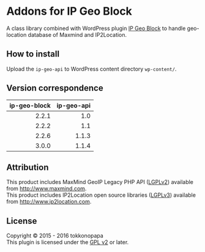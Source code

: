 Addons for IP Geo Block
=======================
A class library combined with WordPress plugin [IP Geo Block][IP-Geo-Block] 
to handle geo-location database of Maxmind and IP2Location.

How to install
--------------
Upload the `ip-geo-api` to WordPress content directory `wp-content/`.

Version correspondence
----------------------

| ip-geo-block | ip-geo-api |
|-------------:|-----------:|
|        2.2.1 |        1.0 |
|        2.2.2 |        1.1 |
|        2.2.6 |      1.1.3 |
|        3.0.0 |      1.1.4 |

Attribution
-----------
This product includes MaxMind GeoIP Legacy PHP API ([LGPLv2][LGPLv2]) available from http://www.maxmind.com.  
This product includes IP2Location open source libraries ([LGPLv3][LGPLv3]) available from http://www.ip2location.com.

License
-------
Copyright &copy; 2015 - 2016 tokkonopapa  
This plugin is licensed under the [GPL v2][GPLv2] or later.

[IP-Geo-Block]:  https://github.com/tokkonopapa/WordPress-IP-Geo-Block "tokkonopapa/WordPress-IP-Geo-Block - GitHub"
[GPLv2]:         http://www.gnu.org/licenses/gpl-2.0.txt
[LGPLv2]:        http://www.gnu.org/licenses/old-licenses/lgpl-2.1.en.html
[LGPLv3]:        http://www.gnu.org/licenses/lgpl-3.0.en.html
[Compatibility]: https://www.gnu.org/licenses/license-list.en.html#GPLCompatibleLicenses
